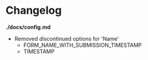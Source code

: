 # Changelog

**./docs/config.md**
* Removed discontinued options for 'Name'
	* FORM_NAME_WITH_SUBMISSION_TIMESTAMP
	* TIMESTAMP